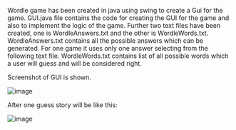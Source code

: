 Wordle game has been created in java using swing to create a Gui for the game. GUI.java file contains the code for creating the GUI for the game and also to implement the logic of the game. Further two text files have been created, one is WordleAnswers.txt and the other is WordleWords.txt.
WordleAnswers.txt contains all the possible answers which can be generated. For one game it uses only one answer selecting from the following text file.
WordleWords.txt contains list of all possible words which a user will guess and will be considered right.

Screenshot of GUI is shown.


![image](https://user-images.githubusercontent.com/82362295/168419837-a248fa54-c0d5-4ee4-8624-e79492a3d944.png)

After one guess story will be like this:


![image](https://user-images.githubusercontent.com/82362295/168419927-af09efd3-c304-4593-840f-58ac7dd86c29.png)
